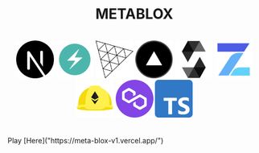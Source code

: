 <div align="center"><h1>METABLOX</h1></div>
</br>
<div align="center">
  <a href="https://nextjs.org/"><img src="./readme_content/stacklogos/NextJS.png" width="75" height="75"></a>
  <a href="https://chakra-ui.com/"><img src="./readme_content/stacklogos/ChakraUI.png" width="75" height="75"></a>
  <a href="https://threejs.org/"><img src="./readme_content/stacklogos/ThreeJS.png" width="75" height="75"></a>
  <a href="https://vercel.com/"><img src="./readme_content/stacklogos/Vercel.png" width="75" height="75"></a>
  <a href="https://docs.soliditylang.org/en/v0.8.17/"><img src="./readme_content/stacklogos/Solidity.png" width="75" height="75"></a>
  <a href="https://www.openzeppelin.com/"><img src="./readme_content/stacklogos/OpenZeppelin.png" width="75" height="75"></a>
  <a href="https://hardhat.org/"><img src="./readme_content/stacklogos/Hardhat.png" width="75" height="75"></a>
  <a href="https://polygon.technology/"><img src="./readme_content/stacklogos/Polygon.png" width="75" height="75"></a>
  <a href="https://www.typescriptlang.org/"><img src="./readme_content/stacklogos/Typescript.png" width="75" height="75"></a>
</div>
<br></br>
Play [Here]("https://meta-blox-v1.vercel.app/")
</br>

